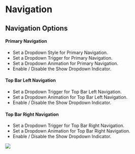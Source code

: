 # Navigation

## Navigation Options


#### Primary Navigation

* Set a Dropdown Style for Primary Navigation.
* Set a Dropdown Trigger for Primary Navigation.
* Set a Dropdown Animation for Primary Navigation.
* Enable / Disable the Show Dropdown Indicator.

#### Top Bar Left Navigation

* Set a Dropdown Trigger for Top Bar Left Navigation.
* Set a Dropdown Animation for Top Bar Left Navigation.
* Enable / Disable the Show Dropdown Indicator.

#### Top Bar Right Navigation

* Set a Dropdown Trigger for Top Bar Right Navigation.
* Set a Dropdown Animation for Top Bar Right Navigation.
* Enable / Disable the Show Dropdown Indicator.

![](http://transvelo.github.io/docs/sportexx/images/theme-options-navigation.png)




